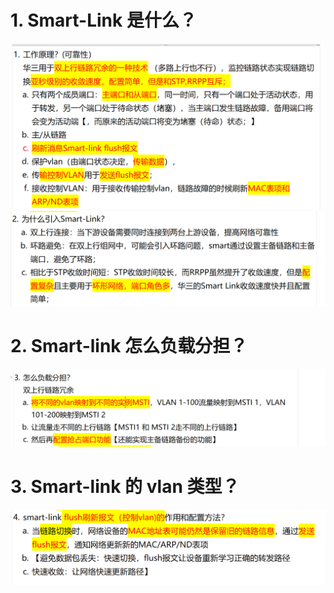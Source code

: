 # 1. Smart-Link 是什么？

![alt text](images/面试题---Smart-link/image.png)
![alt text](images/面试题---Smart-link/image-1.png)

# 2. Smart-link 怎么负载分担？

![alt text](images/面试题---Smart-link/image-2.png)

# 3. Smart-link 的 vlan 类型？

![alt text](images/面试题---Smart-link/image-3.png)
